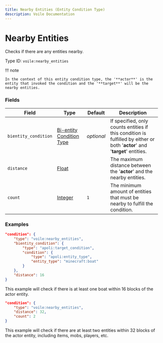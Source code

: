 ```yaml
---
title: Nearby Entities (Entity Condition Type)
description: Voile Documentation
---
```


# Nearby Entities

Checks if there are any entities nearby.

Type ID: `voile:nearby_entities`

!!! note

    In the context of this entity condition type, the '**actor**' is the entity that invoked the condition and the '**target**' will be the nearby entities.

### Fields

Field | Type | Default | Description
------|------|---------|------------
`bientity_condition` | [Bi-entity Condition Type](https://origins.readthedocs.io/en/latest/types/bientity_condition_types/) | *optional* | If specified, only counts entities if this condition is fulfilled by either or both '**actor**' and '**target**' entities.
`distance` | [Float](https://origins.readthedocs.io/en/latest/types/data_types/float/) | | The maximum distance between the '**actor**' and the nearby entities.
`count` | [Integer](https://origins.readthedocs.io/en/latest/types/data_types/integer/) | `1` | The minimum amount of entities that must be nearby to fulfill the condition.

### Examples

```json
"condition": {
    "type": "voile:nearby_entities",
    "bientity_condition": {
        "type": "apoli:target_condition",
        "condition": {
            "type": "apoli:entity_type",
            "entity_type": "minecraft:boat"
        }
    },
    "distance": 16
}
```

This example will check if there is at least one boat within 16 blocks of the actor entity.

```json
"condition": {
    "type": "voile:nearby_entities",
    "distance": 32,
    "count": 2
}
```

This example will check if there are at least two entities within 32 blocks of the actor entity, including items, mobs, players, etc.